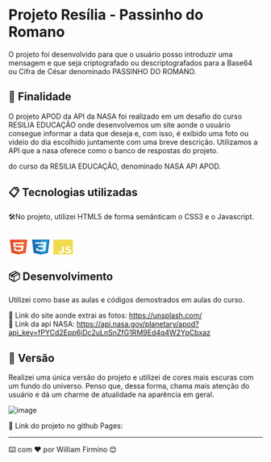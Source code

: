 # Projeto Resília - Passinho do Romano

O projeto foi desenvolvido para que o usuário posso introduzir uma mensagem e que seja criptografado ou descriptografados para a Base64 ou Cifra de César denominado PASSINHO DO ROMANO.


## 🚀 Finalidade

O projeto APOD da API da NASA foi realizado em um desafio do curso RESILIA EDUCAÇÃO onde desenvolvemos um site aonde o usuário consegue informar a data que deseja e, com isso, é exibido uma foto ou videio do dia escolhido juntamente com uma breve descrição. Utilizamos a API que a nasa oferece como o banco de respostas do projeto.

do curso da RESILIA EDUCAÇÃO, denominado NASA API APOD.
## 📋 Tecnologias utilizadas

🛠️No projeto, utilizei HTML5 de forma semânticam o CSS3 e o Javascript.
<div style="display: inline_block"><br>
<img align="center" alt="Will-HTML" height="30" width="40" src="https://raw.githubusercontent.com/devicons/devicon/master/icons/html5/html5-original.svg">
<img align="center" alt="Will-CSS" height="30" width="40" src="https://raw.githubusercontent.com/devicons/devicon/master/icons/css3/css3-original.svg">
<img align="center" alt="Will-Js" height="30" width="40" src="https://raw.githubusercontent.com/devicons/devicon/master/icons/javascript/javascript-plain.svg">
</div>


## 📦 Desenvolvimento

Utilizei como base as aulas e códigos demostrados em aulas do curso. 

📌 Link do site aonde extrai as fotos: https://unsplash.com/ <br>
📌 Link da api NASA: https://api.nasa.gov/planetary/apod?api_key=fPYCd2Epp6jDc2uLnSnZfG1RM9Ed4q4W2YpCbxaz


## 📄 Versão
Realizei uma única versão do projeto e utilizei de cores mais escuras com um fundo do universo. Penso que, dessa forma, chama mais atenção do usuário e dá um charme de atualidade na aparência em geral.


![image](https://user-images.githubusercontent.com/89873481/168189762-3052dd57-a173-4e8e-85ff-bfdab29a4e94.png)


📌 Link do projeto no github Pages: 
 


---
⌨️ com ❤️ por William Firmino 😊




